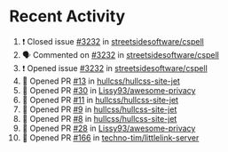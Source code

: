 # Recent Activity 

<!--START_SECTION:activity-->
1. ❗️ Closed issue [#3232](https://github.com/streetsidesoftware/cspell/issues/3232) in [streetsidesoftware/cspell](https://github.com/streetsidesoftware/cspell)
2. 🗣 Commented on [#3232](https://github.com/streetsidesoftware/cspell/issues/3232) in [streetsidesoftware/cspell](https://github.com/streetsidesoftware/cspell)
3. ❗️ Opened issue [#3232](https://github.com/streetsidesoftware/cspell/issues/3232) in [streetsidesoftware/cspell](https://github.com/streetsidesoftware/cspell)
4. 💪 Opened PR [#13](https://github.com/hullcss/hullcss-site-jet/pull/13) in [hullcss/hullcss-site-jet](https://github.com/hullcss/hullcss-site-jet)
5. 💪 Opened PR [#30](https://github.com/Lissy93/awesome-privacy/pull/30) in [Lissy93/awesome-privacy](https://github.com/Lissy93/awesome-privacy)
6. 💪 Opened PR [#11](https://github.com/hullcss/hullcss-site-jet/pull/11) in [hullcss/hullcss-site-jet](https://github.com/hullcss/hullcss-site-jet)
7. 💪 Opened PR [#9](https://github.com/hullcss/hullcss-site-jet/pull/9) in [hullcss/hullcss-site-jet](https://github.com/hullcss/hullcss-site-jet)
8. 💪 Opened PR [#8](https://github.com/hullcss/hullcss-site-jet/pull/8) in [hullcss/hullcss-site-jet](https://github.com/hullcss/hullcss-site-jet)
9. 💪 Opened PR [#28](https://github.com/Lissy93/awesome-privacy/pull/28) in [Lissy93/awesome-privacy](https://github.com/Lissy93/awesome-privacy)
10. 💪 Opened PR [#166](https://github.com/techno-tim/littlelink-server/pull/166) in [techno-tim/littlelink-server](https://github.com/techno-tim/littlelink-server)
<!--END_SECTION:activity-->
